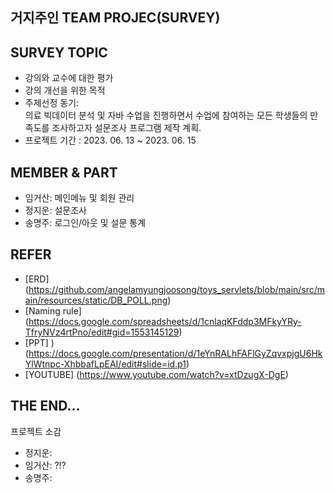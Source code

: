 ## 거지주인 TEAM PROJEC(SURVEY)

## SURVEY TOPIC
- 강의와 교수에 대한 평가
- 강의 개선을 위한 목적
- 주제선정 동기: <br/> 의료 빅데이터 분석 및 자바 수업을 진행하면서 수업에 참여하는 모든 학생들의 만족도를 조사하고자 설문조사 프로그램 제작 계획.
- 프로젝트 기간 : 2023. 06. 13 ~ 2023. 06. 15

## MEMBER & PART 
- 임거산: 메인메뉴 및 회원 관리
- 정지운: 설문조사
- 송명주: 로그인/아웃 및 설문 통계


## REFER
- [ERD] (https://github.com/angelamyungjoosong/toys_servlets/blob/main/src/main/resources/static/DB_POLL.png)
- [Naming rule] (https://docs.google.com/spreadsheets/d/1cnlaqKFddp3MFkyYRy-TfryNVz4rtPno/edit#gid=1553145129)
- [PPT] )(https://docs.google.com/presentation/d/1eYnRALhFAFlGyZqvxpjgU6HkYlWtnpc-XhbbafLpEAI/edit#slide=id.p1)
- [YOUTUBE] (https://www.youtube.com/watch?v=xtDzugX-DgE)

## THE END...
프로젝트 소감
- 정지운:  
- 임거산: ?!?
- 송명주: 
